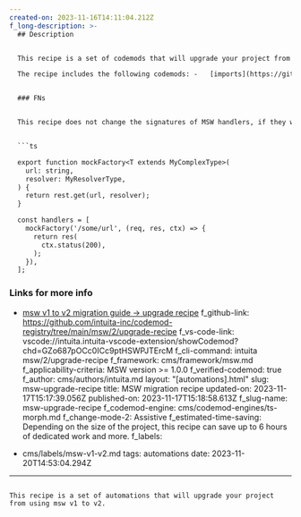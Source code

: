 ```yaml
---
created-on: 2023-11-16T14:11:04.212Z
f_long-description: >-
  ## Description


  This recipe is a set of codemods that will upgrade your project from using msw v1 to v2.

  The recipe includes the following codemods: -   [imports](https://github.com/intuita-inc/codemod-registry/tree/main/msw/2/imports) -   [type-args](https://github.com/intuita-inc/codemod-registry/tree/main/msw/2/type-args) -   [request-changes](https://github.com/intuita-inc/codemod-registry/tree/main/msw/2/request-changes) -   [ctx-fetch](https://github.com/intuita-inc/codemod-registry/tree/main/msw/2/ctx-fetch) -   [req-passthrough](https://github.com/intuita-inc/codemod-registry/tree/main/msw/2/req-passthrough) -   [response-usages](https://github.com/intuita-inc/codemod-registry/tree/main/msw/2/response-usages) -   [callback-signature](https://github.com/intuita-inc/codemod-registry/tree/main/msw/2/callback-signature) -   [lifecycle-events-signature](https://github.com/intuita-inc/codemod-registry/tree/main/msw/2/lifecycle-events-signature) -   [print-handler](https://github.com/intuita-inc/codemod-registry/tree/main/msw/2/print-handler)


  ### FNs


  This recipe does not change the signatures of MSW handlers, if they were called using a custom factory function, for example to provide more type-safety or else. For example, the following code will only be partially updated:


  ```ts

  export function mockFactory<T extends MyComplexType>(
    url: string,
    resolver: MyResolverType,
  ) {
    return rest.get(url, resolver);
  }

  const handlers = [
    mockFactory('/some/url', (req, res, ctx) => {
      return res(
        ctx.status(200),
      );
    }),
  ];

  ```


  ### Links for more info


  * [msw v1 to v2 migration guide -> upgrade recipe](https://mswjs.io/docs/migrations/1.x-to-2.x/)
f_github-link: https://github.com/intuita-inc/codemod-registry/tree/main/msw/2/upgrade-recipe
f_vs-code-link: vscode://intuita.intuita-vscode-extension/showCodemod?chd=GZo687pOCc0ICc9ptHSWPJTErcM
f_cli-command: intuita msw/2/upgrade-recipe
f_framework: cms/framework/msw.md
f_applicability-criteria: MSW version >= 1.0.0
f_verified-codemod: true
f_author: cms/authors/intuita.md
layout: "[automations].html"
slug: msw-upgrade-recipe
title: MSW migration recipe
updated-on: 2023-11-17T15:17:39.056Z
published-on: 2023-11-17T15:18:58.613Z
f_slug-name: msw-upgrade-recipe
f_codemod-engine: cms/codemod-engines/ts-morph.md
f_change-mode-2: Assistive
f_estimated-time-saving: Depending on the size of the project, this recipe can
  save up to 6 hours of dedicated work and more.
f_labels:
  - cms/labels/msw-v1-v2.md
tags: automations
date: 2023-11-20T14:53:04.294Z
---
```

This recipe is a set of automations that will upgrade your project from using msw v1 to v2.